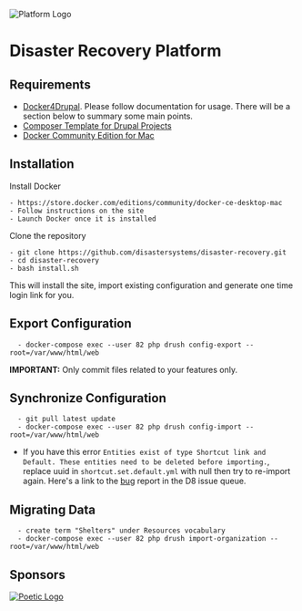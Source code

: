 ![Platform Logo](https://s3.amazonaws.com/disastersystems/platform-logo.png)

# Disaster Recovery Platform

## Requirements
- [Docker4Drupal](https://github.com/wodby/docker4drupal/). Please follow documentation for usage. There will be a section below to summary some main points.
- [Composer Template for Drupal Projects](https://github.com/drupal-composer/drupal-project)
- [Docker Community Edition for Mac](https://store.docker.com/editions/community/docker-ce-desktop-mac)

## Installation


Install Docker
```
- https://store.docker.com/editions/community/docker-ce-desktop-mac
- Follow instructions on the site
- Launch Docker once it is installed

```

Clone the repository
```
- git clone https://github.com/disastersystems/disaster-recovery.git
- cd disaster-recovery
- bash install.sh
```

This will install the site, import existing configuration and generate one time login link for you.

## Export Configuration

```
  - docker-compose exec --user 82 php drush config-export --root=/var/www/html/web
```

**IMPORTANT:** Only commit files related to your features only.

## Synchronize Configuration

```
  - git pull latest update
  - docker-compose exec --user 82 php drush config-import --root=/var/www/html/web
```

- If you have this error `Entities exist of type Shortcut link and Default. These entities need to be deleted before importing.`, replace uuid in `shortcut.set.default.yml` with null then try to re-import again. Here's a link to the [bug](https://www.drupal.org/node/2583113) report in the D8 issue queue.

## Migrating Data
```
  - create term "Shelters" under Resources vocabulary
  - docker-compose exec --user 82 php drush import-organization --root=/var/www/html/web
```

## Sponsors

[![Poetic Logo](https://s3.amazonaws.com/disastersystems/poetic-logo-med.png)](https://poeticsystems.com)

